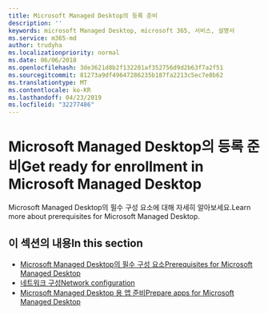 ```yaml
---
title: Microsoft Managed Desktop의 등록 준비
description: ''
keywords: microsoft Managed Desktop, microsoft 365, 서비스, 설명서
ms.service: m365-md
author: trudyha
ms.localizationpriority: normal
ms.date: 06/06/2018
ms.openlocfilehash: 3de3621d8b2f132201af352756d9d2b63f7a2f51
ms.sourcegitcommit: 81273a9df49647286235b187fa2213c5ec7e8b62
ms.translationtype: MT
ms.contentlocale: ko-KR
ms.lasthandoff: 04/23/2019
ms.locfileid: "32277486"
---
```

# <a name="get-ready-for-enrollment-in-microsoft-managed-desktop"></a><span data-ttu-id="9dc42-103">Microsoft Managed Desktop의 등록 준비</span><span class="sxs-lookup"><span data-stu-id="9dc42-103">Get ready for enrollment in Microsoft Managed Desktop</span></span>

<span data-ttu-id="9dc42-104">Microsoft Managed Desktop의 필수 구성 요소에 대해 자세히 알아보세요.</span><span class="sxs-lookup"><span data-stu-id="9dc42-104">Learn more about prerequisites for Microsoft Managed Desktop.</span></span> 

## <a name="in-this-section"></a><span data-ttu-id="9dc42-105">이 섹션의 내용</span><span class="sxs-lookup"><span data-stu-id="9dc42-105">In this section</span></span>

- [<span data-ttu-id="9dc42-106">Microsoft Managed Desktop의 필수 구성 요소</span><span class="sxs-lookup"><span data-stu-id="9dc42-106">Prerequisites for Microsoft Managed Desktop</span></span>](prerequisites.md)
- [<span data-ttu-id="9dc42-107">네트워크 구성</span><span class="sxs-lookup"><span data-stu-id="9dc42-107">Network configuration</span></span>](network.md)
- [<span data-ttu-id="9dc42-108">Microsoft Managed Desktop 용 앱 준비</span><span class="sxs-lookup"><span data-stu-id="9dc42-108">Prepare apps for Microsoft Managed Desktop</span></span>](apps.md)
